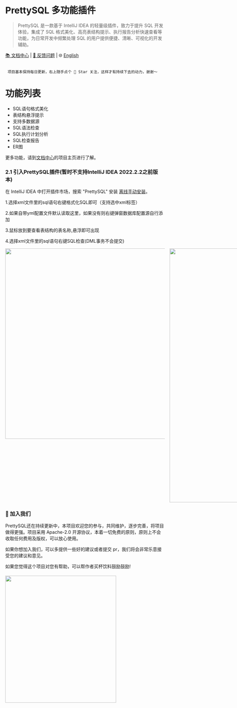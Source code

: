 # PrettySQL 多功能插件

>PrettySQL 是一款基于 IntelliJ IDEA 的轻量级插件，致力于提升 SQL 开发体验，集成了 SQL 格式美化、高亮表结构提示、执行报告分析快速查看等功能，为日常开发中频繁处理 SQL 的用户提供便捷、清晰、可视化的开发辅助。

[📚 文档中心](http://czh.znunwm.top/)  | [🐛 反馈问题](https://github.com/SiYuan-2002/PrettySQL/issues) | 🌐 [English](https://github.com/SiYuan-2002/PrettySQL/blob/master/README_EN.md)

```

 项目基本保持每日更新，右上随手点个 🌟 Star 关注，这样才有持续下去的动力，谢谢～

```
# 功能列表
- SQL语句格式美化
- 表结构悬浮提示
- 支持多数据源
- SQL语法检查
- SQL执行计划分析
- SQL检查报告
- ER图

更多功能，请到[文档中心](http://czh.znunwm.top/)的项目主页进行了解。


### 2.1 引入PrettySQL插件(暂时不支持IntelliJ IDEA 2022.2.2之前版本)

在 IntelliJ IDEA 中打开插件市场，搜索 "PrettySQL" 安装 [离线手动安装](https://github.com/SiYuan-2002/PrettySQL/releases/tag/1.7)。

1.选择xml文件里的sql语句右键格式化SQL即可（支持选中xml标签）

2.如果自带yml配置文件默认读取这里，如果没有则右键弹窗数据库配置源自行添加

3.鼠标放到要查看表结构的表名称,悬浮即可出现

4.选择xml文件里的sql语句右键SQL检查(DML事务不会提交)


<div style="display: flex; gap: 15px; align-items: flex-start;">
  <img src="https://znunwm.top/upload/2025/06/ad1161b5-10d4-4b8c-b7d3-a588826859b5.png" width="800" height="600" />
  <img src="https://znunwm.top/upload/2025/06/1f83eeb7-90d3-4949-91ce-a452a9d1ccdb.png" width="800" height="800" />
  <img src="https://znunwm.top/upload/2025/06/2c772845-48ad-4004-b1a5-3fa523a021ac.png" width="400" height="300" />
  <img src="https://znunwm.top/upload/2025/06/b089a07a-6729-40b3-a9a4-676086ad7312.png" width="800" height="400" />
  <img src="https://github-production-user-asset-6210df.s3.amazonaws.com/65499955/457578024-25784ec7-6183-4129-a4e3-c0a66564fdc9.png?X-Amz-Algorithm=AWS4-HMAC-SHA256&X-Amz-Credential=AKIAVCODYLSA53PQK4ZA%2F20250621%2Fus-east-1%2Fs3%2Faws4_request&X-Amz-Date=20250621T122058Z&X-Amz-Expires=300&X-Amz-Signature=0b63d12131887c9ff03fd33c17dd631bec71b025e2588e80b396d2794980d8b1&X-Amz-SignedHeaders=host" width="1500" height="800" />
</div>

### 🎉 加入我们
PrettySQL还在持续更新中，本项目欢迎您的参与，共同维护，逐步完善，将项目做得更强。项目采用 Apache-2.0 开源协议，本着一切免费的原则，原则上不会收取任何费用及版权，可以放心使用。

如果你想加入我们，可以多提供一些好的建议或者提交 pr，我们将会非常乐意接受您的建议和意见。



如果您觉得这个项目对您有帮助，可以帮作者买杯饮料鼓励鼓励!

<div style="display: flex; gap: 15px; align-items: flex-start; margin-top: 20px;">
  <img src="https://znunwm.top/upload/2025/06/8238FF3AA44B75D07E56D155B41F9613.jpg" width="350" height="400" />
</div>








